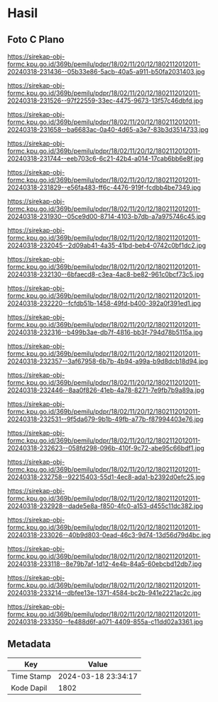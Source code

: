 # Hasil

## Foto C Plano

https://sirekap-obj-formc.kpu.go.id/369b/pemilu/pdpr/18/02/11/20/12/1802112012011-20240318-231436--05b33e86-5acb-40a5-a911-b50fa2031403.jpg

https://sirekap-obj-formc.kpu.go.id/369b/pemilu/pdpr/18/02/11/20/12/1802112012011-20240318-231526--97f22559-33ec-4475-9673-13f57c46dbfd.jpg

https://sirekap-obj-formc.kpu.go.id/369b/pemilu/pdpr/18/02/11/20/12/1802112012011-20240318-231658--ba6683ac-0a40-4d65-a3e7-83b3d3514733.jpg

https://sirekap-obj-formc.kpu.go.id/369b/pemilu/pdpr/18/02/11/20/12/1802112012011-20240318-231744--eeb703c6-6c21-42b4-a014-17cab6bb6e8f.jpg

https://sirekap-obj-formc.kpu.go.id/369b/pemilu/pdpr/18/02/11/20/12/1802112012011-20240318-231829--e56fa483-ff6c-4476-919f-fcdbb4be7349.jpg

https://sirekap-obj-formc.kpu.go.id/369b/pemilu/pdpr/18/02/11/20/12/1802112012011-20240318-231930--05ce9d00-8714-4103-b7db-a7a975746c45.jpg

https://sirekap-obj-formc.kpu.go.id/369b/pemilu/pdpr/18/02/11/20/12/1802112012011-20240318-232045--2d09ab41-4a35-41bd-beb4-0742c0bf1dc2.jpg

https://sirekap-obj-formc.kpu.go.id/369b/pemilu/pdpr/18/02/11/20/12/1802112012011-20240318-232130--6bfaecd8-c3ea-4ac8-be82-961c0bcf73c5.jpg

https://sirekap-obj-formc.kpu.go.id/369b/pemilu/pdpr/18/02/11/20/12/1802112012011-20240318-232220--fcfdb51b-1458-49fd-b400-392a0f391ed1.jpg

https://sirekap-obj-formc.kpu.go.id/369b/pemilu/pdpr/18/02/11/20/12/1802112012011-20240318-232316--b499b3ae-db7f-4816-bb3f-794d78b5115a.jpg

https://sirekap-obj-formc.kpu.go.id/369b/pemilu/pdpr/18/02/11/20/12/1802112012011-20240318-232357--3af67958-6b7b-4b94-a99a-b9d8dcb18d94.jpg

https://sirekap-obj-formc.kpu.go.id/369b/pemilu/pdpr/18/02/11/20/12/1802112012011-20240318-232446--8aa0f826-41eb-4a78-8271-7e9fb7b9a89a.jpg

https://sirekap-obj-formc.kpu.go.id/369b/pemilu/pdpr/18/02/11/20/12/1802112012011-20240318-232531--9f5da679-9b1b-49fb-a77b-f87994403e76.jpg

https://sirekap-obj-formc.kpu.go.id/369b/pemilu/pdpr/18/02/11/20/12/1802112012011-20240318-232623--058fd298-096b-410f-9c72-abe95c66bdf1.jpg

https://sirekap-obj-formc.kpu.go.id/369b/pemilu/pdpr/18/02/11/20/12/1802112012011-20240318-232758--92215403-55d1-4ec8-ada1-b2392d0efc25.jpg

https://sirekap-obj-formc.kpu.go.id/369b/pemilu/pdpr/18/02/11/20/12/1802112012011-20240318-232928--dade5e8a-f850-4fc0-a153-d455c11dc382.jpg

https://sirekap-obj-formc.kpu.go.id/369b/pemilu/pdpr/18/02/11/20/12/1802112012011-20240318-233026--40b9d803-0ead-46c3-9d74-13d56d79d4bc.jpg

https://sirekap-obj-formc.kpu.go.id/369b/pemilu/pdpr/18/02/11/20/12/1802112012011-20240318-233118--8e79b7af-1d12-4e4b-84a5-60ebcbd12db7.jpg

https://sirekap-obj-formc.kpu.go.id/369b/pemilu/pdpr/18/02/11/20/12/1802112012011-20240318-233214--dbfee13e-1371-4584-bc2b-941e2221ac2c.jpg

https://sirekap-obj-formc.kpu.go.id/369b/pemilu/pdpr/18/02/11/20/12/1802112012011-20240318-233350--fe488d6f-a071-4409-855a-c11dd02a3361.jpg


## Metadata

| Key        | Value               |
| ---------- | ------------------- |
| Time Stamp | 2024-03-18 23:34:17 |
| Kode Dapil | 1802                |



